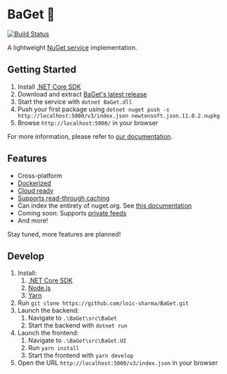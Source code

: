 # BaGet :baguette_bread:

[![Build Status](https://sharml.visualstudio.com/BaGet/_apis/build/status/loic-sharma.BaGet)](https://sharml.visualstudio.com/BaGet/_build/latest?definitionId=2)

A lightweight [NuGet service](https://docs.microsoft.com/en-us/nuget/api/overview) implementation.

## Getting Started

1. Install [.NET Core SDK](https://www.microsoft.com/net/download)
2. Download and extract [BaGet's latest release](https://github.com/loic-sharma/BaGet/releases)
3. Start the service with `dotnet BaGet.dll`
4. Push your first package using `dotnet nuget push -s http://localhost:5000/v3/index.json newtonsoft.json.11.0.2.nupkg`
5. Browse `http://localhost:5000/` in your browser

For more information, please refer to [our documentation](https://loic-sharma.github.io/BaGet/).

## Features

* Cross-platform
* [Dockerized](https://loic-sharma.github.io/BaGet/#running-baget-on-docker)
* [Cloud ready](https://loic-sharma.github.io/BaGet/cloud/azure/)
* [Supports read-through caching](https://loic-sharma.github.io/BaGet/configuration/#enabling-read-through-caching)
* Can index the entirety of nuget.org. See [this documentation](https://loic-sharma.github.io/BaGet/tools/mirroring/)
* Coming soon: Supports [private feeds](https://loic-sharma.github.io/BaGet/private-feeds/)
* And more!

Stay tuned, more features are planned!

## Develop

1. Install:
    1. [.NET Core SDK](https://www.microsoft.com/net/download)
    2. [Node.js](https://nodejs.org/)
    3. [Yarn](https://yarnpkg.com/en/docs/install)
2. Run `git clone https://github.com/loic-sharma/BaGet.git`
3. Launch the backend:
    1. Navigate to `.\BaGet\src\BaGet`
    2. Start the backend with `dotnet run`
4. Launch the frontend:
    1. Navigate to `.\BaGet\src\BaGet.UI`
    2. Run `yarn install`
    3. Start the frontend with `yarn develop`
5. Open the URL `http://localhost:5000/v3/index.json` in your browser